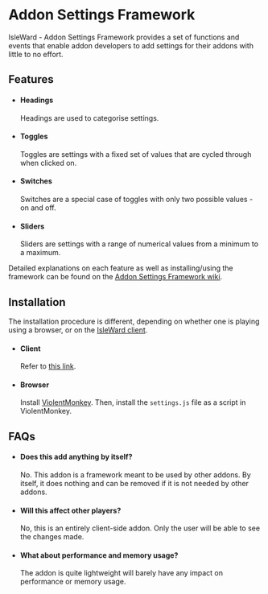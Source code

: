 # Addon Settings Framework

IsleWard - Addon Settings Framework provides a set of functions and events that enable addon developers to add settings for their addons with little to no effort.

## Features

- #### Headings
  Headings are used to categorise settings.

- #### Toggles
  Toggles are settings with a fixed set of values that are cycled through when clicked on.

- #### Switches
  Switches are a special case of toggles with only two possible values - on and off.

- #### Sliders
  Sliders are settings with a range of numerical values from a minimum to a maximum.

Detailed explanations on each feature as well as installing/using the framework can be found on the [Addon Settings Framework wiki](https://github.com/Carnagion/IsleWard-AddonSettingsFramework/wiki).

## Installation

The installation procedure is different, depending on whether one is playing using a browser, or on the [IsleWard client](https://gitlab.com/Isleward/desktop-client).

- #### Client
  Refer to [this link](https://gitlab.com/Isleward/desktop-client#how-do-i-load-addons).
- #### Browser
  Install [ViolentMonkey](https://violentmonkey.github.io/get-it/). Then, install the `settings.js` file as a script in ViolentMonkey.

## FAQs

- #### Does this add anything by itself?
  No. This addon is a framework meant to be used by other addons. By itself, it does nothing and can be removed if it is not needed by other addons.

- #### Will this affect other players?
  No, this is an entirely client-side addon. Only the user will be able to see the changes made.

- #### What about performance and memory usage?
  The addon is quite lightweight will barely have any impact on performance or memory usage.